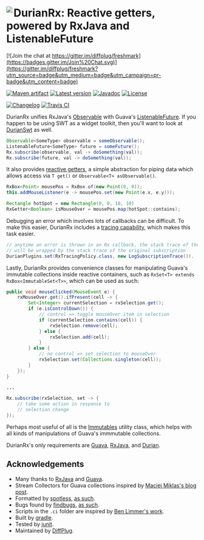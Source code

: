 # <img align="left" src="durian-rx.png"> DurianRx: Reactive getters, powered by RxJava and ListenableFuture

[![Join the chat at https://gitter.im/diffplug/freshmark](https://badges.gitter.im/Join%20Chat.svg)](https://gitter.im/diffplug/freshmark?utm_source=badge&utm_medium=badge&utm_campaign=pr-badge&utm_content=badge)

[![Maven artifact](https://img.shields.io/badge/mavenCentral-com.diffplug.durian%3Adurian--rx-blue.svg)](https://bintray.com/diffplug/opensource/durian-rx/view)
[![Latest version](http://img.shields.io/badge/latest-1.0.1-blue.svg)](https://github.com/diffplug/durian-rx/releases/latest)
[![Javadoc](http://img.shields.io/badge/javadoc-OK-blue.svg)](https://diffplug.github.io/durian-rx/javadoc/1.0.1/)
[![License](https://img.shields.io/badge/license-Apache-blue.svg)](https://tldrlegal.com/license/apache-license-2.0-(apache-2.0))

[![Changelog](http://img.shields.io/badge/changelog-1.1.0--SNAPSHOT-brightgreen.svg)](CHANGES.md)
[![Travis CI](https://travis-ci.org/diffplug/durian-rx.svg?branch=master)](https://travis-ci.org/diffplug/durian-rx)

DurianRx unifies RxJava's [Observable](http://reactivex.io/documentation/observable.html) with Guava's [ListenableFuture](https://code.google.com/p/guava-libraries/wiki/ListenableFutureExplained).  If you happen to be using SWT as a widget toolkit, then you'll want to look at [DurianSwt](https://github.com/diffplug/durian-swt) as well.

```java
Observable<SomeType> observable = someObservable();
ListenableFuture<SomeType> future = someFuture();
Rx.subscribe(observable, val -> doSomething(val));
Rx.subscribe(future, val -> doSomething(val));
```

It also provides [reactive getters](src/com/diffplug/common/rx/RxGetter.java?ts=4), a simple abstraction for piping data which allows access via `T get()` or `Observable<T> asObservable()`.

```java
RxBox<Point> mousePos = RxBox.of(new Point(0, 0));
this.addMouseListener(e -> mousePos.set(new Point(e.x, e.y)));

Rectangle hotSpot = new Rectangle(0, 0, 10, 10)
RxGetter<Boolean> isMouseOver = mousePos.map(hotSpot::contains);
```

Debugging an error which involves lots of callbacks can be difficult.  To make this easier, DurianRx includes a [tracing capability](src/com/diffplug/common/rx/RxTracingPolicy.java?ts=4), which makes this task easier.

```java
// anytime an error is thrown in an Rx callback, the stack trace of the error
// will be wrapped by the stack trace of the original subscription
DurianPlugins.set(RxTracingPolicy.class, new LogSubscriptionTrace()).
```

Lastly, DurianRx provides convenience classes for manipulating Guava's immutable collections inside reactive containers, such as `RxSet<T> extends RxBox<ImmutableSet<T>>`, which can be used as such:

```java
public void mouseClicked(MouseEvent e) {
	rxMouseOver.get().ifPresent(cell -> {
		Set<Integer> currentSelection = rxSelection.get();
		if (e.isControlDown()) {
			// control => toggle mouseOver item in selection
			if (currentSelection.contains(cell)) {
				rxSelection.remove(cell);
			} else {
				rxSelection.add(cell);
			}
		} else {
			// no control => set selection to mouseOver
			rxSelection.set(Collections.singleton(cell));
		}
	});
}

...

Rx.subscribe(rxSelection, set -> {
	// take some action in response to
	// selection change
});
```

Perhaps most useful of all is the [Immutables](https://diffplug.github.io/durian-rx/javadoc/snapshot/com/diffplug/common/rx/Immutables.html) utility class, which helps with all kinds of manipulations of Guava's immmutable collections.

DurianRx's only requirements are [Guava](https://github.com/google/guava), [RxJava](https://github.com/reactivex/rxjava), and [Durian](https://github.com/diffplug/durian).

## Acknowledgements

* Many thanks to [RxJava](https://github.com/reactivex/rxjava) and [Guava](https://github.com/google/guava).
* Stream Collectors for Guava collections inspired by [Maciej Miklas's blog post](http://blog.comsysto.com/2014/11/12/java-8-collectors-for-guava-collections/).
* Formatted by [spotless](https://github.com/diffplug/spotless), [as such](https://github.com/diffplug/durian-rx/blob/v1.0/build.gradle?ts=4#L70-L90).
* Bugs found by [findbugs](http://findbugs.sourceforge.net/), [as such](https://github.com/diffplug/durian-rx/blob/v1.0/build.gradle?ts=4#L92-L116).
* Scripts in the `.ci` folder are inspired by [Ben Limmer's work](http://benlimmer.com/2013/12/26/automatically-publish-javadoc-to-gh-pages-with-travis-ci/).
* Built by [gradle](http://gradle.org/).
* Tested by [junit](http://junit.org/).
* Maintained by [DiffPlug](http://www.diffplug.com/).
